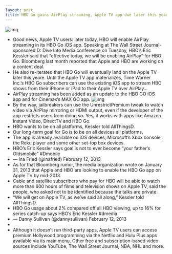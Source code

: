 ```yaml
---
layout: post
title: HBO Go gains AirPlay streaming, Apple TV app due later this year
---
```

![img](http://media.idownloadblog.com/wp-content/uploads/2013/02/Eric-Kessler-AllThingsD-001.jpg)
* Good news, Apple TV users: later today, HBO will enable AirPlay streaming in its HBO Go iOS app. Speaking at The Wall Street Journal-sponsored D: Dive Into Media conference on Tuesday, HBO’s Eric Kessler said that “effective today, we will be enabling AirPlay” for HBO Go. Bloomberg last month reported that Apple and HBO are working on a content deal.
* He also re-iterated that HBO Go will eventually land on the Apple TV later this yeare. Until the Apple TV app materializes, Time Warner Inc.’s HBO Go subscribers can use the existing iOS app to stream HBO shows from their iPhone or iPad to their Apple TV over AirPlay…
* AirPlay streaming has been added as an update to the HBO GO iOS app and for Cinemax’s MAX GO app.
![img](http://media.idownloadblog.com/wp-content/uploads/2013/02/HBO-Go-2.0-for-iOS-changelog.jpg)
* By the way, jailbreakers can use the UnrestrictPremium tweak to watch video via AirPlay mirroring or HDMI output, even if the developer of the app restricts users from doing so. Yes, it works with apps like Amazon Instant Video, DirectTV and HBO Go.
* HBO wants to be on all platforms, Kessler told AllThingsD.
* Our long-term goal for Go is to be on all devices all platforms.
* The app is already available on iOS devices, Microsoft’s Xbox console, the Roku player and some other set-top box devices.
* HBO’s Eric Kessler says goal is not to ever become “your father’s Oldsmobile” #Dmobile
* — Ina Fried (@inafried) February 12, 2013
* As for that Bloomberg rumor, the media organization wrote on January 31, 2013 that Apple and HBO are looking to enable the HBO Go app on Apple TV by mid-2013.
* Cable and satellite subscribers who pay for HBO will be able to watch more than 600 hours of films and television shows on Apple TV, said the people, who asked not to be identified because the talks are private.
* “We will get on Apple TV, as we’ve said all along,” Kessler told AllThingsD.
* HBO Go usage about 2% compared off all HBO viewing, up to 16% for series catch-up says HBO’s Eric Kessler #dmedia
* — Danny Sullivan (@dannysullivan) February 12, 2013
*  
* Although it doesn’t run third-party apps, Apple TV users can access premium Hollywood programming via the Netflix and Hulu Plus apps available via its main menu. Other free and subscription-based video sources include YouTube, The Wall Street Journal, NBA, NHL and more.

